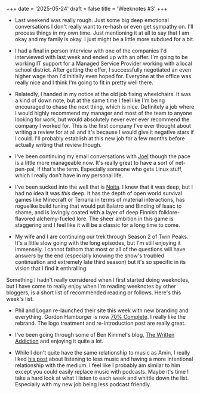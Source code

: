 +++
date = '2025-05-24'
draft = false
title = 'Weeknotes #3'
+++

* Last weekend was really rough. Just some big deep emotional conversations I don't really want to re-hash or even get sympathy on. I'll process things in my own time. Just mentioning it at all to say that I am okay and my family is okay. I just might be a little more subdued for a bit.

* I had a final in person interview with one of the companies I'd interviewed with last week and ended up with an offer. I'm going to be working IT support for a Managed Service Provider working with a local school district. After getting the offer, I successfully negotiated an even higher wage than I'd initially even hoped for. Everyone at the office was really nice and I think I'm going to fit in pretty well there.

* Relatedly, I handed in my notice at the old job fixing wheelchairs. It was a kind of down note, but at the same time I feel like I'm being encouraged to chase the next thing, which is nice. Definitely a job where I would highly recommend my manager and most of the team to anyone looking for work, but would absolutely never ever ever recommend the company I worked for. This is the first company I've ever thought about writing a review for at all and it's because I would give it negative stars if I could. I'll probably establish at this new job for a few months before actually writing that review though.

* I've been continuing my email conversations with [Joel](https://joelchrono.xyz) though the pace is a little more manageable now. It's really great to have a sort of net-pen-pal, if that's the term. Especially someone who gets Linux stuff, which I really don't have in my personal life.

* I've been sucked into the well that is [Noita](https://store.steampowered.com/app/881100/Noita/). I knew that it was deep, but I had no idea it was *this* deep. It has the depth of open world survival games like Minecraft or Terraria in terms of material interactions, has roguelike build tuning that would put Balatro and Binding of Isaac to shame, and is lovingly coated with a layer of deep Finnish folklore-flavored alchemy-fueled lore. The sheer ambition in this game is staggering and I feel like it will be a classic for a long time to come.

* My wife and I are continuing our trek through Season 2 of Twin Peaks. It's a little slow going with the long episodes, but I'm still enjoying it immensely. I cannot fathom that most or all of the questions will have answers by the end (especially knowing the show's troubled continuation and extremely late third season) but it's so specific in its vision that I find it enthralling.

Something I hadn't really considered when I first started doing weeknotes, but I have come to really enjoy when I'm reading weeknotes by other bloggers, is a short list of recommended reading or follows. Here's this week's list.

* Phil and Logan re-launched their site this week with new branding and everything. Gordon Hamburger is now [70% Complete](https://www.70percentcomplete.com/welcome-to-70-complete/). I really like the rebrand. The logo treatment and re-introduction post are really great.

* I've been going through some of Ben Kimmel's blog, [The Written Addiction](https://thewrittenaddiction.com) and enjoying it quite a lot.

* While I don't quite have the same relationship to music as Amin, I really liked [his post](https://benjaminhollon.com/musings/listening-to-less-music/) about listening to less music and having a more intentional relationship with the medium. I feel like I probably am similar to him except you could easily replace music with podcasts. Maybe it's time I take a hard look at what I listen to each week and whittle down the list. Especially with my new job being less podcast friendly.
